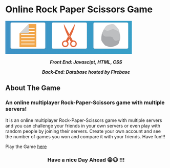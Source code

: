 # Online Rock Paper Scissors Game

![alt text](logo.png)

<p align="center">
  <b><i>Front End: Javascipt, HTML, CSS</i></b>
  
<p align="center">  
  <b><i>Back-End:  Database hosted by Firebase</i></b>

<h2> About The Game</h2>

<h3>An online multiplayer Rock-Paper-Scissors game with multiple servers!</h3>

It is an online multiplayer Rock-Paper-Scissors game with multiple servers and you can challenge your friends in your own servers or even play with random people by joining their servers. Create your own account and see the number of games you won and compare it with your friends. Have fun!!!

Play the Game [here](https://danieltk26.github.io/Rock-Paper-Scissors-Online-/index.html)
 
<h3 align="center">Have a nice Day Ahead 😁😉 !!!</h3>

